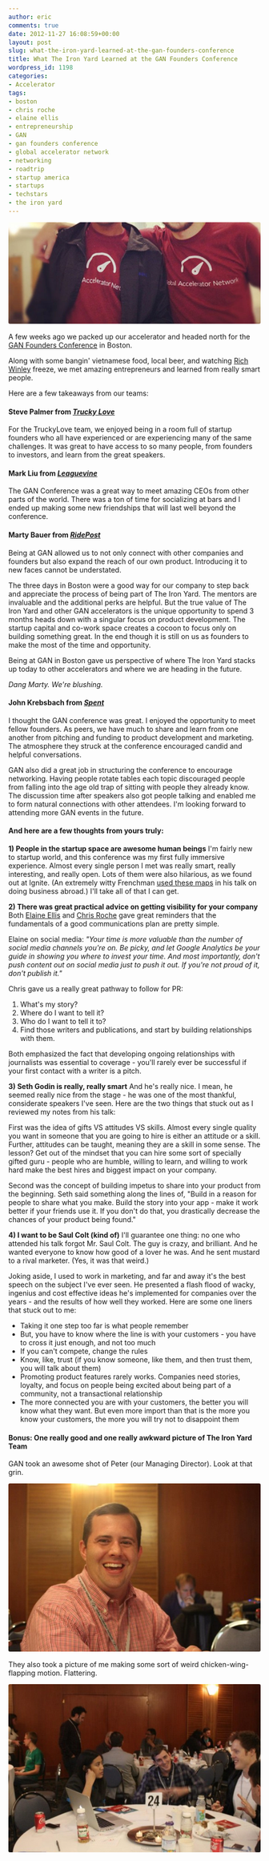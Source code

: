 ```yaml
---
author: eric
comments: true
date: 2012-11-27 16:08:59+00:00
layout: post
slug: what-the-iron-yard-learned-at-the-gan-founders-conference
title: What The Iron Yard Learned at the GAN Founders Conference
wordpress_id: 1198
categories:
- Accelerator
tags:
- boston
- chris roche
- elaine ellis
- entrepreneurship
- GAN
- gan founders conference
- global accelerator network
- networking
- roadtrip
- startup america
- startups
- techstars
- the iron yard
---
```


<img src="/images/blog/2012/11/gan-founders-conference.jpg" style="border-radius: 3px;">

A few weeks ago we packed up our accelerator and headed north for the [GAN Founders Conference](http://gan.co/blog/events/ganfounder-2012-in-review) in Boston. 

Along with some bangin' vietnamese food, local beer, and watching [Rich Winley](https://twitter.com/Rich_Winley) freeze, we met amazing entrepreneurs and learned from really smart people. 

Here are a few takeaways from our teams: 

<!-- more -->

#### Steve Palmer from _[Trucky Love](https://www.truckylove.com/)_

For the TruckyLove team, we enjoyed being in a room full of startup founders who all have experienced or are experiencing many of the same challenges. It was great to have access to so many people, from founders to investors, and learn from the great speakers.

#### Mark Liu from _[Leaguevine](https://www.leaguevine.com/)_

The GAN Conference was a great way to meet amazing CEOs from other parts of the world. There was a ton of time for socializing at bars and I ended up making some new friendships that will last well beyond the conference.

#### Marty Bauer from _[RidePost](https://www.ridepost.com/)_

Being at GAN allowed us to not only connect with other companies and founders but also expand the reach of our own product. Introducing it to new faces cannot be understated. 

The three days in Boston were a good way for our company to step back and appreciate the process of being part of The Iron Yard. The mentors are invaluable and the additional perks are helpful. But the true value of The Iron Yard and other GAN accelerators is the unique opportunity to spend 3 months heads down with a singular focus on product development. The startup capital and co-work space creates a cocoon to focus only on building something great. In the end though it is still on us as founders to make the most of the time and opportunity. 

Being at GAN in Boston gave us perspective of where The Iron Yard stacks up today to other accelerators and where we are heading in the future.

_Dang Marty. We're blushing._

#### John Krebsbach from _[Spent](https://www.shopwithspent.com/)_

I thought the GAN conference was great. I enjoyed the opportunity to meet fellow founders. As peers, we have much to share and learn from one another from pitching and funding to product development and marketing. The atmosphere they struck at the conference encouraged candid and helpful conversations. 

GAN also did a great job in structuring the conference to encourage networking. Having people rotate tables each topic discouraged people from falling into the age old trap of sitting with people they already know. The discussion time after speakers also got people talking and enabled me to form natural connections with other attendees. I'm looking forward to attending more GAN events in the future.

#### And here are a few thoughts from yours truly:

**1) People in the startup space are awesome human beings**
I'm fairly new to startup world, and this conference was my first fully immersive experience. Almost every single person I met was really smart, really interesting, and really open. Lots of them were also hilarious, as we found out at Ignite. (An extremely witty Frenchman [used these maps](http://alphadesigner.com/mapping-stereotypes/) in his talk on doing business abroad.) I'll take all of that I can get. 

**2) There was great practical advice on getting visibility for your company**
Both [Elaine Ellis](http://twitter.com/elaineellis) and [Chris Roche](https://twitter.com/ChrisRocheDC) gave great reminders that the fundamentals of a good communications plan are pretty simple. 

Elaine on social media: _"Your time is more valuable than the number of social media channels you're on. Be picky, and let Google Analytics be your guide in showing you where to invest your time. And most importantly, don't push content out on social media just to push it out. If you're not proud of it, don't publish it."_

Chris gave us a really great pathway to follow for PR: 

  1. What's my story?
  2. Where do I want to tell it?
  3. Who do I want to tell it to?
  4. Find those writers and publications, and start by building relationships with them.

Both emphasized the fact that developing ongoing relationships with journalists was essential to coverage - you'll rarely ever be successful if your first contact with a writer is a pitch. 

**3) Seth Godin is really, really smart**
And he's really nice. I mean, he seemed really nice from the stage - he was one of the most thankful, considerate speakers I've seen. Here are the two things that stuck out as I reviewed my notes from his talk: 

First was the idea of gifts VS attitudes VS skills. Almost every single quality you want in someone that you are going to hire is either an attitude or a skill. Further, attitudes can be taught, meaning they are a skill in some sense. The lesson? Get out of the mindset that you can hire some sort of specially gifted guru - people who are humble, willing to learn, and willing to work hard make the best hires and biggest impact on your company. 

Second was the concept of building impetus to share into your product from the beginning. Seth said something along the lines of, "Build in a reason for people to share what you make. Build the story into your app - make it work better if your friends use it. If you don't do that, you drastically decrease the chances of your product being found." 

**4) I want to be Saul Colt (kind of)**
I'll guarantee one thing: no one who attended his talk forgot Mr. Saul Colt. The guy is crazy, and brilliant. And he wanted everyone to know how good of a lover he was. And he sent mustard to a rival marketer. (Yes, it was that weird.)

Joking aside, I used to work in marketing, and far and away it's the best speech on the subject I've ever seen. He presented a flash flood of wacky, ingenius and cost effective ideas he's implemented for companies over the years - and the results of how well they worked. Here are some one liners that stuck out to me: 

  * Taking it one step too far is what people remember
  * But, you have to know where the line is with your customers - you have to cross it just enough, and not too much
  * If you can't compete, change the rules
  * Know, like, trust (if you know someone, like them, and then trust them, you will talk about them)
  * Promoting product features rarely works. Companies need stories, loyalty, and focus on people being excited about being part of a community, not a transactional relationship
  * The more connected you are with your customers, the better you will know what they want. But even more import than that is the more you know your customers, the more you will try not to disappoint them

#### Bonus: One really good and one really awkward picture of The Iron Yard Team

GAN took an awesome shot of Peter (our Managing Director). Look at that grin. 

<img src="/images/blog/2012/11/306031_546379725375993_1071726011_n-e1354032621558.jpeg" style="border-radius: 3px;">

They also took a picture of me making some sort of weird chicken-wing-flapping motion. Flattering.  

<img src="/images/blog/2012/11/536415_546376902042942_2041315183_n-e1354032657564.jpeg" style="border-radius: 3px;">

